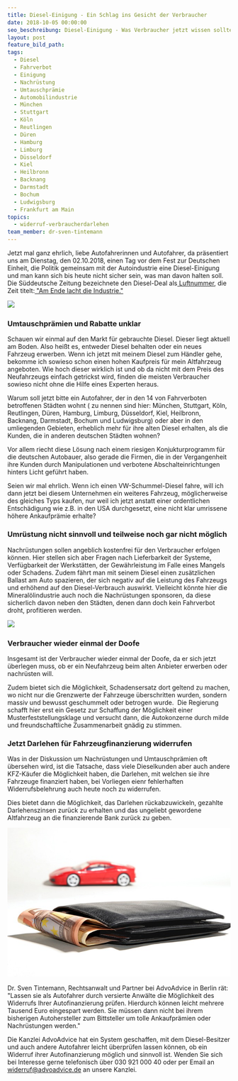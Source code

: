 ```yaml
---
title: Diesel-Einigung - Ein Schlag ins Gesicht der Verbraucher
date: 2018-10-05 00:00:00
seo_beschreibung: Diesel-Einigung - Was Verbraucher jetzt wissen sollten
layout: post
feature_bild_path:
tags:
  - Diesel
  - Fahrverbot
  - Einigung
  - Nachrüstung
  - Umtauschprämie
  - Automobilindustrie
  - München
  - Stuttgart
  - Köln
  - Reutlingen
  - Düren
  - Hamburg
  - Limburg
  - Düsseldorf
  - Kiel
  - Heilbronn
  - Backnang
  - Darmstadt
  - Bochum
  - Ludwigsburg
  - Frankfurt am Main
topics:
  - widerruf-verbraucherdarlehen
team_member: dr-sven-tintemann
---
```


Jetzt mal ganz ehrlich, liebe Autofahrerinnen und Autofahrer, da präsentiert uns am Dienstag, den 02.10.2018, einen Tag vor dem Fest zur Deutschen Einheit, die Politik gemeinsam mit der Autoindustrie eine Diesel-Einigung und man kann sich bis heute nicht sicher sein, was man davon halten soll. Die Süddeutsche Zeitung bezeichnete den Diesel-Deal als[ Luftnummer](https://www.sueddeutsche.de/wirtschaft/drohende-fahrverbote-der-diesel-deal-ist-eine-luftnummer-1.4153919), die Zeit titelt:[ "Am Ende lacht die Industrie."](https://www.zeit.de/politik/deutschland/2018-10/diesel-kompromiss-grosse-koalition-bundesregierung-auto-industrie-fahrverbote)

![](blob:https://app.cloudcannon.com/da382780-7620-4685-bd95-8b5aad29df21)

### Umtauschprämien und Rabatte unklar

Schauen wir einmal auf den Markt für gebrauchte Diesel. Dieser liegt aktuell am Boden. Also heißt es, entweder Diesel behalten oder ein neues Fahrzeug erwerben. Wenn ich jetzt mit meinem Diesel zum Händler gehe, bekomme ich sowieso schon einen hohen Kaufpreis für mein Altfahrzeug angeboten. Wie hoch dieser wirklich ist und ob da nicht mit dem Preis des Neufahrzeugs einfach getrickst wird, finden die meisten Verbraucher sowieso nicht ohne die Hilfe eines Experten heraus.

Warum soll jetzt bitte ein Autofahrer, der in den 14 von Fahrverboten betroffenen Städten wohnt ( zu nennen sind hier: München, Stuttgart, Köln, Reutlingen, Düren, Hamburg, Limburg, Düsseldorf, Kiel, Heilbronn, Backnang, Darmstadt, Bochum und Ludwigsburg) oder aber in den umliegenden Gebieten, erheblich mehr für ihre alten Diesel erhalten, als die Kunden, die in anderen deutschen Städten wohnen?

Vor allem riecht diese Lösung nach einem riesigen Konjukturprogramm für die deutschen Autobauer, also gerade die Firmen, die in der Vergangenheit ihre Kunden durch Manipulationen und verbotene Abschalteinrichtungen hinters Licht geführt haben.

Seien wir mal ehrlich. Wenn ich einen VW-Schummel-Diesel fahre, will ich dann jetzt bei diesem Unternehmen ein weiteres Fahrzeug, möglicherweise des gleiches Typs kaufen, nur weil ich jetzt anstatt einer ordentlichen Entschädigung wie z.B. in den USA durchgesetzt, eine nicht klar umrissene höhere Ankaufprämie erhalte?

### Umrüstung nicht sinnvoll und teilweise noch gar nicht möglich

Nachrüstungen sollen angeblich kostenfrei für den Verbraucher erfolgen können. Hier stellen sich aber Fragen nach Lieferbarkeit der Systeme, Verfügbarkeit der Werkstätten, der Gewährleistung im Falle eines Mangels oder Schadens. Zudem fährt man mit seinem Diesel einen zusätzlichen Ballast am Auto spazieren, der sich negativ auf die Leistung des Fahrzeugs und erhöhend auf den Diesel-Verbrauch auswirkt. Vielleicht könnte hier die Mineralölindustrie auch noch die Nachrüstungen sponsoren, da diese sicherlich davon neben den Städten, denen dann doch kein Fahrverbot droht, profitieren werden.

![](blob:https://app.cloudcannon.com/97e9f1f9-bba0-408d-918f-0cf92bde7e3c)

### Verbraucher wieder einmal der Doofe

Insgesamt ist der Verbraucher wieder einmal der Doofe, da er sich jetzt überlegen muss, ob er ein Neufahrzeug beim alten Anbieter erwerben oder nachrüsten will.

Zudem bietet sich die Möglichkeit, Schadensersatz dort geltend zu machen, wo nicht nur die Grenzwerte der Fahrzeuge überschritten wurden, sondern massiv und bewusst geschummelt oder betrogen wurde.  Die Regierung schafft hier erst ein Gesetz zur Schaffung der Möglichkeit einer Musterfeststellungsklage und versucht dann, die Autokonzerne durch milde und freundschaftliche Zusammenarbeit gnädig zu stimmen.

### Jetzt Darlehen für Fahrzeugfinanzierung widerrufen

Was in der Diskussion um Nachrüstungen und Umtauschprämien oft übersehen wird, ist die Tatsache, dass viele Dieselkunden aber auch andere KFZ-Käufer die Möglichkeit haben, die Darlehen, mit welchen sie ihre Fahrzeuge finanziert haben, bei Vorliegen eienr fehlerhaften Widerrufsbelehrung auch heute noch zu widerrufen.

Dies bietet dann die Möglichkeit, das Darlehen rückabzuwickeln, gezahlte Darlehenszinsen zurück zu erhalten und das ungeliebt gewordene Altfahrzeug an die finanzierende Bank zurück zu geben.

![](/uploads/auto-financing-2157347-640-3.jpg)

Dr. Sven Tintemann, Rechtsanwalt und Partner bei AdvoAdvice in Berlin rät: "Lassen sie als Autofahrer durch versierte Anwälte die Möglichkeit des Widerrufs Ihrer Autofinanzierung prüfen. Hierdurch können leicht mehrere Tausend Euro eingespart werden. Sie müssen dann nicht bei ihrem bisherigen Autohersteller zum Bittsteller um tolle Ankaufprämien oder Nachrüstungen werden."

Die Kanzlei AdvoAdvice hat ein System geschaffen, mit dem Diesel-Besitzer und auch andere Autofahrer leicht überprüfen lassen können, ob ein Widerruf ihrer Autofinanzierung möglich und sinnvoll ist. Wenden Sie sich bei Interesse gerne telefonisch über 030 921 000 40 oder per Email an widerruf@advoadvice.de an unsere Kanzlei.